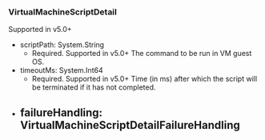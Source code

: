 ### VirtualMachineScriptDetail
Supported in v5.0+

- scriptPath: System.String
  - Required. Supported in v5.0+
  The command to be run in VM guest OS.
- timeoutMs: System.Int64
  - Required. Supported in v5.0+
  Time (in ms) after which the script will be terminated if it has not completed.
- failureHandling: VirtualMachineScriptDetailFailureHandling
  - 
